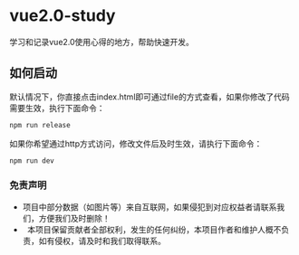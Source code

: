 # vue2.0-study
学习和记录vue2.0使用心得的地方，帮助快速开发。

如何启动
------------------------
默认情况下，你直接点击index.html即可通过file的方式查看，如果你修改了代码需要生效，执行下面命令：

```bash
npm run release
```

如果你希望通过http方式访问，修改文件后及时生效，请执行下面命令：

```bash
npm run dev
```

### 免责声明

*   项目中部分数据（如图片等）来自互联网，如果侵犯到对应权益者请联系我们，方便我们及时删除！
*   本项目保留贡献者全部权利，发生的任何纠纷，本项目作者和维护人概不负责，如有侵权，请及时和我们取得联系。